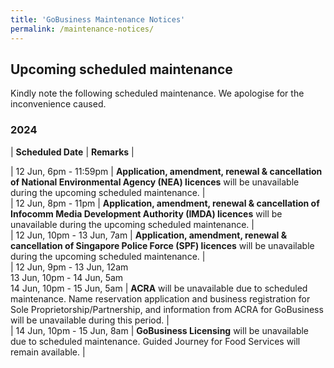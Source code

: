 ```yaml
---
title: 'GoBusiness Maintenance Notices'
permalink: /maintenance-notices/
---
```


## Upcoming scheduled maintenance

Kindly note the following scheduled maintenance. We apologise for the inconvenience caused.

### 2024 

| **Scheduled Date** | **Remarks** |  


| 12 Jun, 6pm - 11:59pm | **Application, amendment, renewal & cancellation of National Environmental Agency (NEA) licences** will be unavailable during the upcoming scheduled maintenance. |       
| 12 Jun, 8pm - 11pm | **Application, amendment, renewal & cancellation of Infocomm Media Development Authority (IMDA) licences** will be unavailable during the upcoming scheduled maintenance. |      
| 12 Jun, 10pm - 13 Jun, 7am | **Application, amendment, renewal & cancellation of Singapore Police Force (SPF) licences** will be unavailable during the upcoming scheduled maintenance. |      
| 12 Jun, 9pm - 13 Jun, 12am<br>13 Jun, 10pm - 14 Jun, 5am<br>14 Jun, 10pm - 15 Jun, 5am | **ACRA** will be unavailable due to scheduled maintenance. Name reservation application and business registration for Sole Proprietorship/Partnership, and information from ACRA for GoBusiness will be unavailable during this period. |  
| 14 Jun, 10pm - 15 Jun, 8am | **GoBusiness Licensing** will be unavailable due to scheduled maintenance. Guided Journey for Food Services will remain available. | 


<script src="/jquery/jquery.min.js"></script> <script src="/jquery/resize-tables.js"></script>
